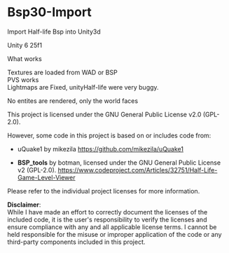 # Bsp30-Import
    
   
Import Half-life Bsp into Unity3d
   
Unity 6 25f1   
   
What works   
   
Textures are loaded from WAD or BSP  
PVS works   
Lightmaps are Fixed, unityHalf-life were very buggy.    


No entites are rendered, only the world faces
  
  
This project is licensed under the GNU General Public License v2.0 (GPL-2.0).
   
However, some code in this project is based on or includes code from:
   
- uQuake1 by mikezila
  https://github.com/mikezila/uQuake1
      

     
- **BSP_tools** by botman, licensed under the GNU General Public License v2 (GPL-2.0).
  https://www.codeproject.com/Articles/32751/Half-Life-Game-Level-Viewer


Please refer to the individual project licenses for more information.

**Disclaimer**:  
While I have made an effort to correctly document the licenses of the included code, it is the user's responsibility to verify the licenses and ensure compliance with any and all applicable license terms. I cannot be held responsible for the misuse or improper application of the code or any third-party components included in this project.

